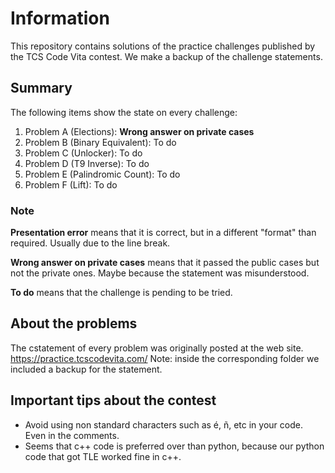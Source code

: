 # Information
This repository contains solutions of the practice challenges published by the TCS Code Vita contest.
We make a backup of the challenge statements.

## Summary
The following items show the state on every challenge:

1. Problem A (Elections): **Wrong answer on private cases**
1. Problem B (Binary Equivalent): To do
1. Problem C (Unlocker): To do
1. Problem D (T9 Inverse): To do
1. Problem E (Palindromic Count): To do
1. Problem F (Lift): To do

### Note
**Presentation error** means that it is correct, but in a different "format" than required. Usually due to the line break.

**Wrong answer on private cases** means that it passed the public cases but not the private ones. Maybe because the statement was misunderstood.

**To do** means that the challenge is pending to be tried.

## About the problems
The cstatement of every problem was originally posted at the web site.
https://practice.tcscodevita.com/
Note: inside the corresponding folder we included a backup for the statement.

## Important tips about the contest
* Avoid using non standard characters such as é, ñ, etc in your code. Even in the comments.
* Seems that c++ code is preferred over than python, because our python code that got TLE worked fine in c++.
